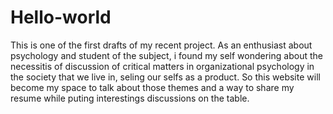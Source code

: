 # Hello-world
This is one of the first drafts of my recent project.
As an enthusiast about psychology and student of the subject, i found my self wondering about the necessitis of discussion of critical matters in organizational psychology in the society that we live in, seling our selfs as a product.
So this website will become my space to talk about those themes and a way to share my resume while puting interestings discussions on the table.
